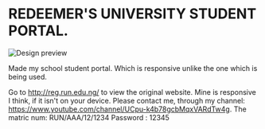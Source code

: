 # REDEEMER'S UNIVERSITY STUDENT PORTAL.
![Design preview](Screenshot(115).png)

Made my school student portal. Which is responsive unlike the one which is being used.

Go to http://reg.run.edu.ng/ to view the original website. Mine is responsive I think, if it isn't on your device. Please contact me, through my channel: https://www.youtube.com/channel/UCpu-k4b78gcbMqxVARdTw4g.
The matric num: RUN/AAA/12/1234
Password : 12345  
